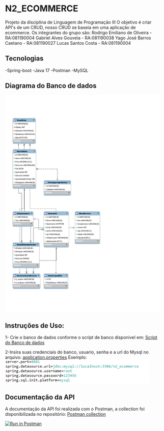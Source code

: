 # N2_ECOMMERCE
Projeto da disciplina de Linguagem de Programação III
O objetivo é criar API's de um CRUD, nosso CRUD se baseia em uma aplicação de ecommerce.
  Os integrantes do grupo são:
  Rodrigo Emiliano de Oliveira - RA:081190004
  Gabriel Alves Gouveia -        RA:081190038
  Yago José Barros Caetano     - RA:081190027
  Lucas Santos Costa           - RA:081190004

## Tecnologias
-Spring-boot
-Java 17
-Postman
-MySQL

## Diagrama do Banco de dados
![Isso é uma imagem](my_sql/derBD.svg)
## Instruções de Uso:
1- Crie o banco de dados conforme o script de banco disponivel em:
[Script do Banco de dados](my_sql/Query%20CriarBanco.sql)

2-Insira suas credenciais do banco, usuario, senha e a url do Mysql no arquivo: 
[application.properties](src/main/resources/application.properties)
Exemplo:
![Isso é uma imagem](doc/AppPropertiesScreen.png)

## Documentação da API
A documentação da API foi realizada com o Postman, a collection foi disponibilizada no repositório:
[Postman collection](doc/N2_ECOMMERCE.postman_collection.json)


[![Run in Postman](https://run.pstmn.io/button.svg)](https://god.gw.postman.com/run-collection/14841183-4945c031-39ed-42e9-a30b-7554e7bbba1f?action=collection%2Ffork&collection-url=entityId%3D14841183-4945c031-39ed-42e9-a30b-7554e7bbba1f%26entityType%3Dcollection%26workspaceId%3D1bae3059-ed5e-4bf0-a2c6-14fd63afcb4b)
